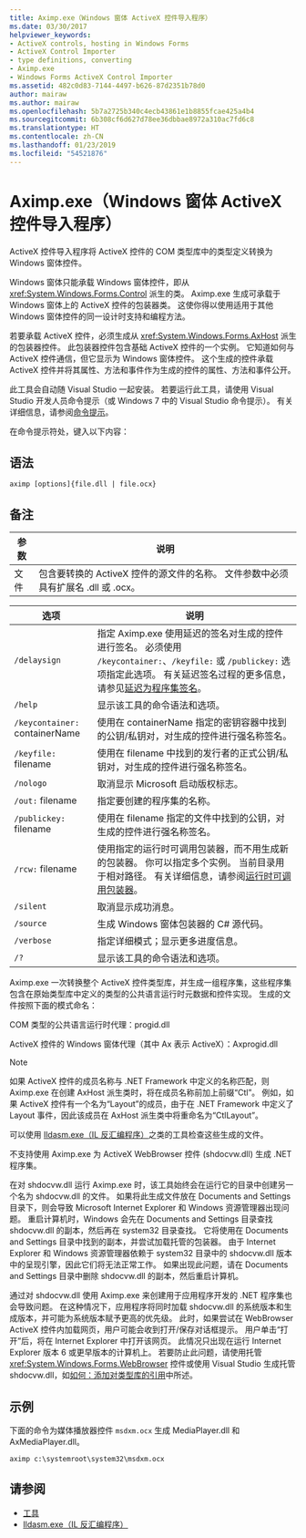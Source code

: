 ```yaml
---
title: Aximp.exe（Windows 窗体 ActiveX 控件导入程序）
ms.date: 03/30/2017
helpviewer_keywords:
- ActiveX controls, hosting in Windows Forms
- ActiveX Control Importer
- type definitions, converting
- Aximp.exe
- Windows Forms ActiveX Control Importer
ms.assetid: 482c0d83-7144-4497-b626-87d2351b78d0
author: mairaw
ms.author: mairaw
ms.openlocfilehash: 5b7a2725b340c4ecb43861e1b8855fcae425a4b4
ms.sourcegitcommit: 6b308cf6d627d78ee36dbbae8972a310ac7fd6c8
ms.translationtype: HT
ms.contentlocale: zh-CN
ms.lasthandoff: 01/23/2019
ms.locfileid: "54521876"
---
```

# <a name="aximpexe-windows-forms-activex-control-importer"></a>Aximp.exe（Windows 窗体 ActiveX 控件导入程序）
ActiveX 控件导入程序将 ActiveX 控件的 COM 类型库中的类型定义转换为 Windows 窗体控件。  
  
 Windows 窗体只能承载 Windows 窗体控件，即从 <xref:System.Windows.Forms.Control> 派生的类。 Aximp.exe 生成可承载于 Windows 窗体上的 ActiveX 控件的包装器类。 这使你得以使用适用于其他 Windows 窗体控件的同一设计时支持和编程方法。  
  
 若要承载 ActiveX 控件，必须生成从 <xref:System.Windows.Forms.AxHost> 派生的包装器控件。 此包装器控件包含基础 ActiveX 控件的一个实例。 它知道如何与 ActiveX 控件通信，但它显示为 Windows 窗体控件。 这个生成的控件承载 ActiveX 控件并将其属性、方法和事件作为生成的控件的属性、方法和事件公开。  
  
 此工具会自动随 Visual Studio 一起安装。 若要运行此工具，请使用 Visual Studio 开发人员命令提示（或 Windows 7 中的 Visual Studio 命令提示）。 有关详细信息，请参阅[命令提示](../../../docs/framework/tools/developer-command-prompt-for-vs.md)。  
  
 在命令提示符处，键入以下内容：  
  
## <a name="syntax"></a>语法  
  
```  
aximp [options]{file.dll | file.ocx}  
```  
  
## <a name="remarks"></a>备注  
  
|参数|说明|  
|--------------|-----------------|  
|文件|包含要转换的 ActiveX 控件的源文件的名称。 文件参数中必须具有扩展名 .dll 或 .ocx。|  
  
|选项|说明|  
|------------|-----------------|  
|`/delaysign`|指定 Aximp.exe 使用延迟的签名对生成的控件进行签名。 必须使用 `/keycontainer:`、`/keyfile:` 或 `/publickey:` 选项指定此选项。 有关延迟签名过程的更多信息，请参见[延迟为程序集签名](../../../docs/framework/app-domains/delay-sign-assembly.md)。|  
|`/help`|显示该工具的命令语法和选项。|  
|`/keycontainer:` containerName|使用在 containerName 指定的密钥容器中找到的公钥/私钥对，对生成的控件进行强名称签名。|  
|`/keyfile:` filename|使用在 filename 中找到的发行者的正式公钥/私钥对，对生成的控件进行强名称签名。|  
|`/nologo`|取消显示 Microsoft 启动版权标志。|  
|`/out:` filename|指定要创建的程序集的名称。|  
|`/publickey:` filename|使用在 filename 指定的文件中找到的公钥，对生成的控件进行强名称签名。|  
|`/rcw:` filename|使用指定的运行时可调用包装器，而不用生成新的包装器。 你可以指定多个实例。 当前目录用于相对路径。 有关详细信息，请参阅[运行时可调用包装器](../../../docs/framework/interop/runtime-callable-wrapper.md)。|  
|`/silent`|取消显示成功消息。|  
|`/source`|生成 Windows 窗体包装器的 C# 源代码。|  
|`/verbose`|指定详细模式；显示更多进度信息。|  
|`/?`|显示该工具的命令语法和选项。|  
  
 Aximp.exe 一次转换整个 ActiveX 控件类型库，并生成一组程序集，这些程序集包含在原始类型库中定义的类型的公共语言运行时元数据和控件实现。 生成的文件按照下面的模式命名：  
  
 COM 类型的公共语言运行时代理：progid.dll  
  
 ActiveX 控件的 Windows 窗体代理（其中 Ax 表示 ActiveX）：Axprogid.dll  
  
> [!NOTE]
>  如果 ActiveX 控件的成员名称与 .NET Framework 中定义的名称匹配，则 Aximp.exe 在创建 AxHost 派生类时，将在成员名称前加上前缀“Ctl”。 例如，如果 ActiveX 控件有一个名为“Layout”的成员，由于在 .NET Framework 中定义了 Layout 事件，因此该成员在 AxHost 派生类中将重命名为“CtlLayout”。  
  
 可以使用 [Ildasm.exe（IL 反汇编程序）](../../../docs/framework/tools/ildasm-exe-il-disassembler.md)之类的工具检查这些生成的文件。  
  
 不支持使用 Aximp.exe 为 ActiveX WebBrowser 控件 (shdocvw.dll) 生成 .NET 程序集。  
  
 在对 shdocvw.dll 运行 Aximp.exe 时，该工具始终会在运行它的目录中创建另一个名为 shdocvw.dll 的文件。 如果将此生成文件放在 Documents and Settings 目录下，则会导致 Microsoft Internet Explorer 和 Windows 资源管理器出现问题。 重启计算机时，Windows 会先在 Documents and Settings 目录查找 shdocvw.dll 的副本，然后再在 system32 目录查找。 它将使用在 Documents and Settings 目录中找到的副本，并尝试加载托管的包装器。 由于 Internet Explorer 和 Windows 资源管理器依赖于 system32 目录中的 shdocvw.dll 版本中的呈现引擎，因此它们将无法正常工作。 如果出现此问题，请在 Documents and Settings 目录中删除 shdocvw.dll 的副本，然后重启计算机。  
  
 通过对 shdocvw.dll 使用 Aximp.exe 来创建用于应用程序开发的 .NET 程序集也会导致问题。 在这种情况下，应用程序将同时加载 shdocvw.dll 的系统版本和生成版本，并可能为系统版本赋予更高的优先级。 此时，如果尝试在 WebBrowser ActiveX 控件内加载网页，用户可能会收到打开/保存对话框提示。 用户单击“打开”后，将在 Internet Explorer 中打开该网页。 此情况只出现在运行 Internet Explorer 版本 6 或更早版本的计算机上。 若要防止此问题，请使用托管 <xref:System.Windows.Forms.WebBrowser> 控件或使用 Visual Studio 生成托管 shdocvw.dll，如[如何：添加对类型库的引用](../../../docs/framework/interop/how-to-add-references-to-type-libraries.md)中所述。  
  
## <a name="example"></a>示例  
 下面的命令为媒体播放器控件 `msdxm.ocx` 生成 MediaPlayer.dll 和 AxMediaPlayer.dll。  
  
```  
aximp c:\systemroot\system32\msdxm.ocx  
```  
  
## <a name="see-also"></a>请参阅
- [工具](../../../docs/framework/tools/index.md)
- [Ildasm.exe（IL 反汇编程序）](../../../docs/framework/tools/ildasm-exe-il-disassembler.md)
